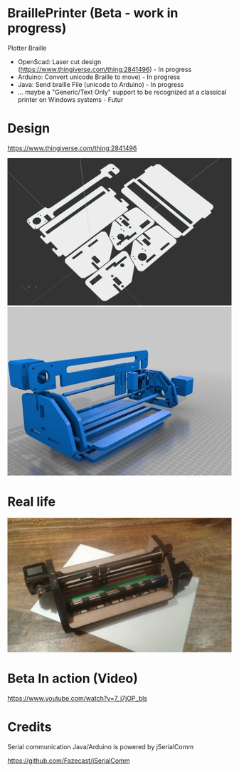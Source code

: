 # BraillePrinter (Beta - work in progress)
Plotter Braille
- OpenScad: Laser cut design (https://www.thingiverse.com/thing:2841496) - In progress
- Arduino: Convert unicode Braille to move) - In progress
- Java: Send braille File (unicode to Arduino) - In progress
- ... maybe a "Generic/Text Only" support to be recognized at a classical printer on Windows systems - Futur

# Design

https://www.thingiverse.com/thing:2841496

![Alt text](https://github.com/iapafoto/BraillePrinter/blob/master/Media/cut6mm.png)
![Alt text](https://github.com/iapafoto/BraillePrinter/blob/master/Media/exploded.jpg)

# Real life

![Alt text](https://github.com/iapafoto/BraillePrinter/blob/master/Media/beta.jpg)

# Beta In action (Video)

https://www.youtube.com/watch?v=7_j7jOP_bls

# Credits
Serial communication Java/Arduino is powered by jSerialComm

https://github.com/Fazecast/jSerialComm
